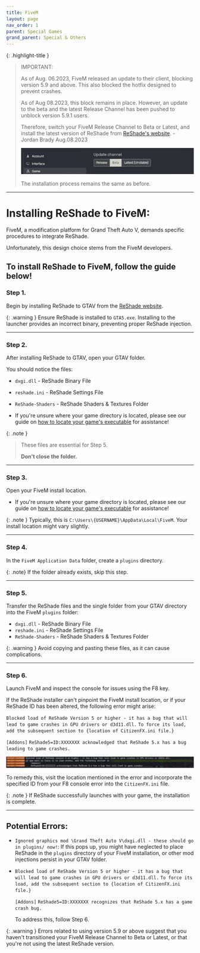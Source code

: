```yaml
---
title: FiveM
layout: page
nav_order: 1
parent: Special Games
grand_parent: Special & Others
---
```


{: .highlight-title }
> IMPORTANT:
> 
> As of Aug. 06.2023, FiveM released an update to their client, blocking version 5.9 and above. This also blocked the hotfix designed to prevent crashes.
>
> As of Aug 08.2023, this block remains in place. However, an update to the beta and the latest Release Channel has been pushed to unblock version 5.9.1 users.
>
> Therefore, switch your FiveM Release Channel to Beta or Latest, and install the latest version of ReShade from [ReShade's website](https://reshade.me). - Jordan Brady Aug.08.2023
>
> ![FiveM Release Channel](./images/fivem/fivem_release_channel.png)
>
> The installation process remains the same as before.

---

# Installing ReShade to FiveM:
FiveM, a modification platform for Grand Theft Auto V, demands specific procedures to integrate ReShade.

Unfortunately, this design choice stems from the FiveM developers. 

To install ReShade to FiveM, follow the guide below!
---

### Step 1.
Begin by installing ReShade to GTAV from the [ReShade website](https://reshade.me).

{: .warning }
Ensure ReShade is installed to `GTA5.exe`. 
Installing to the launcher provides an incorrect binary, preventing proper ReShade injection.

---

### Step 2.
After installing ReShade to GTAV, open your GTAV folder. 

You should notice the files:

* `dxgi.dll` - ReShade Binary File
* `reshade.ini` - ReShade Settings File
* `ReShade-Shaders` - ReShade Shaders & Textures Folder

* If you're unsure where your game directory is located, please see our guide on [how to locate your game's executable](https://guides.martysmods.com/docs/special_other/finding_your_game_executable.html) for assistance!

{: .note }
> These files are essential for Step 5. 
> 
> **Don't close the folder.**

---

### Step 3.
Open your FiveM install location.

* If you're unsure where your game directory is located, please see our guide on [how to locate your game's executable](https://guides.martysmods.com/docs/special_other/finding_your_game_executable.html) for assistance!

{: .note }
Typically, this is `C:\Users\{USERNAME}\AppData\Local\FiveM`. Your install location might vary slightly.

---

### Step 4.
In the `FiveM Application Data` folder, create a `plugins` directory.

{: .note}
If the folder already exists, skip this step.

---

### Step 5.
Transfer the ReShade files and the single folder from your GTAV directory into the FiveM `plugins` folder:

* `dxgi.dll` - ReShade Binary File
* `reshade.ini` - ReShade Settings File
* `ReShade-Shaders` - ReShade Shaders & Textures Folder

{: .warning }
Avoid copying and pasting these files, as it can cause complications.

---

### Step 6.
Launch FiveM and inspect the console for issues using the F8 key.

If the ReShade installer can't pinpoint the FiveM install location, or if your ReShade ID has been altered, the following error might arise:

`Blocked load of ReShade Version 5 or higher - it has a bug that will lead to game crashes in GPU drivers or d3d11.dll.`
`To force its load, add the subsequent section to {location of CitizenFX.ini file.}`

`[Addons]`
`ReShade5=ID:XXXXXXX acknowledged that ReShade 5.x has a bug leading to game crashes.`

![Error Screenshot](./images/fivem/fivem_reshade5_bs.png)

To remedy this, visit the location mentioned in the error and incorporate the specified ID from your F8 console error into the `CitizenFX.ini` file.

{: .note }
If ReShade successfully launches with your game, the installation is complete.

---

## Potential Errors:
* `Ignored graphics mod \Grand Theft Auto V\dxgi.dll - these should go in plugins/ now!`:
    If this pops up, you might have neglected to place ReShade in the `plugins` directory of your FiveM installation, or other mod injections persist in your GTAV folder.

* `Blocked load of ReShade Version 5 or higher - it has a bug that will lead to game crashes in GPU drivers or d3d11.dll.`
    `To force its load, add the subsequent section to {location of CitizenFX.ini file.}`

    `[Addons]`
    `ReShade5=ID:XXXXXXX recognizes that ReShade 5.x has a game crash bug.`

    To address this, follow Step 6.

{: .warning }
Errors related to using version 5.9 or above suggest that you haven't transitioned your FiveM Release Channel to Beta or Latest, or that you're not using the latest ReShade version.
